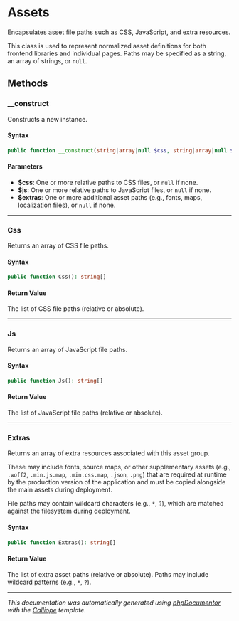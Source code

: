 # Assets

Encapsulates asset file paths such as CSS, JavaScript, and extra resources.

This class is used to represent normalized asset definitions for both
frontend libraries and individual pages. Paths may be specified as a string,
an array of strings, or `null`.

## Methods

### __construct

Constructs a new instance.

#### Syntax

```php
public function __construct(string|array|null $css, string|array|null $js, string|array|null $extras)
```

#### Parameters

- **$css**: One or more relative paths to CSS files, or `null` if none.
- **$js**: One or more relative paths to JavaScript files, or `null` if none.
- **$extras**: One or more additional asset paths (e.g., fonts, maps, localization files), or `null` if none.

---

### Css

Returns an array of CSS file paths.

#### Syntax

```php
public function Css(): string[]
```

#### Return Value

The list of CSS file paths (relative or absolute).

---

### Js

Returns an array of JavaScript file paths.

#### Syntax

```php
public function Js(): string[]
```

#### Return Value

The list of JavaScript file paths (relative or absolute).

---

### Extras

Returns an array of extra resources associated with this asset group.

These may include fonts, source maps, or other supplementary assets
(e.g., `.woff2`, `.min.js.map`, `.min.css.map`, `.json`, `.png`) that
are required at runtime by the production version of the application
and must be copied alongside the main assets during deployment.

File paths may contain wildcard characters (e.g., `*`, `?`), which are
matched against the filesystem during deployment.

#### Syntax

```php
public function Extras(): string[]
```

#### Return Value

The list of extra asset paths (relative or absolute). Paths may include wildcard patterns (e.g., `*`, `?`).

---

*This documentation was automatically generated using [phpDocumentor](http://www.phpdoc.org/) with the [Calliope](https://github.com/DaphneWebFramework/Calliope) template.*
